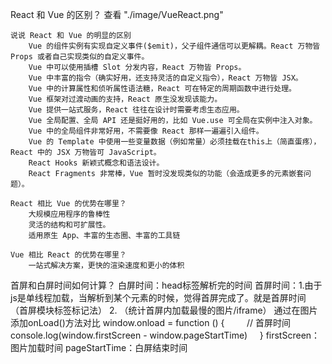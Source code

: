 React 和 Vue 的区别？
    查看 "./image/VueReact.png"

    说说 React 和 Vue 的明显的区别
        Vue 的组件实例有实现自定义事件($emit)，父子组件通信可以更解耦。React 万物皆 Props 或者自己实现类似的自定义事件。
        Vue 中可以使用插槽 Slot 分发内容，React 万物皆 Props。
        Vue 中丰富的指令（确实好用，还支持灵活的自定义指令），React 万物皆 JSX。
        Vue 中的计算属性和侦听属性语法糖，React 可在特定的周期函数中进行处理。
        Vue 框架对过渡动画的支持，React 原生没发现该能力。
        Vue 提供一站式服务，React 往往在设计时需要考虑生态应用。
        Vue 全局配置、全局 API 还是挺好用的，比如 Vue.use 可全局在实例中注入对象。
        Vue 中的全局组件非常好用，不需要像 React 那样一遍遍引入组件。
        Vue 的 Template 中使用一些变量数据（例如常量）必须挂载在this上（简直蛋疼），React 中的 JSX 万物皆可 JavaScript。
        React Hooks 新颖式概念和语法设计。
        React Fragments 非常棒，Vue 暂时没发现类似的功能（会造成更多的元素嵌套问题）。

    React 相比 Vue 的优势在哪里？
        大规模应用程序的鲁棒性
        灵活的结构和可扩展性。
        适用原生 App、丰富的生态圈、丰富的工具链

    Vue 相比 React 的优势在哪里？
        一站式解决方案，更快的渲染速度和更小的体积

首屏和白屏时间如何计算？
    白屏时间：head标签解析完的时间
    首屏时间：1.由于js是单线程加载，当解析到某个元素的时候，觉得首屏完成了。就是首屏时间 （首屏模块标签标记法）
             2. （统计首屏内加载最慢的图片/iframe）
                通过在图片添加onLoad()方法对比
                window.onload = function () {
                    // 首屏时间
                    console.log(window.firstScreen - window.pageStartTime)
                }
            firstScreen：图片加载时间
            pageStartTime：白屏结束时间